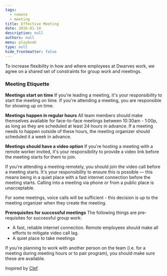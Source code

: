 ```yaml
---
tags: 
  - remote
  - meeting
title: Effective Meeting
date: 2016-01-10
description: null
authors: null
menu: playbook
type: null
hide_frontmatter: false
---
```

To increase flexibility in how and where employees at Dwarves work, we agree on a shared set of constraints for group work and meetings.

### Meeting Etiquette
<!-- synced_block 20fdb34e-9b71-4dc4-8ba0-76886305e6ee -->

**Meetings start on time**
If you're leading a meeting, it's your responsibility to start the meeting on time. If you're attending a meeting, you are responsible for showing up on time.

**Meetings happen in regular hours**
All team members should make themselves available for face-to-face meetings between 10:30am - 1:00p, as long as they are scheduled at least 24 hours in advance. If a meeting needs to happen outside of these hours, the meeting organizer should scheduled it a week in advance.

**Meetings should have a video option**
If you're hosting a meeting with a remote worker invited, it's your responsibility to provide a video link before the meeting starts for them to join.

If you're attending a meeting remotely, you should join the video call before a meeting starts. It's your responsibility to ensure this is possible — this means being in a quiet place with a fast internet connection before the meeting starts. Calling into a meeting via phone or from a public place is unacceptable.

For some meetings, voice calls will be sufficient - this decision is up to the meeting organizer when they create the meeting.

**Prerequisites for successful meetings**
The following things are pre-requisites for successful group work:
* A fast, reliable internet connection. Remote employees should make all efforts to mitigate video call lag.
* A quiet place to take meetings

If you're planning to work with another person on the team (i.e. for a meeting during meeting hours or to pair program), you should make sure these are available.

Inspired by [Clef](https://github.com/clef/handbook/blob/master/Operations%20Documents/Effective%20Meetings.md).
